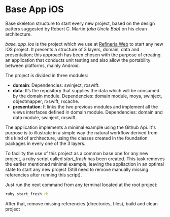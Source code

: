  

Base App iOS
================

Base skeleton structure to start every new project, based on the design patters suggested by Robert C. Martin *(aka Uncle Bob)* on his clean architecture.

*base_app_ios* is the project which we use at [Refineria Web](http://www.refineriaweb.com/servicios/desarrollo-apps-moviles/) to start any new iOS project. It presents a structure of 3 layers, domain, data and presentation; this approach has been chosen with the purpose of creating an application that conducts unit testing and also allow the portability between platforms, mainly Android.

The project is divided in three modules:
* **domain**: Dependencies: swinject, rxswift.
* **data**: It’s the repository that supplies the data which will be consumed by the domain module. Dependencies: domain module, moya, swinject, objectmapper, rxswift, rxcache.
* **presentation**: It links the two previous modules and implement all the views interfaces defined in domain module. Dependencies: domain and data module, swinject, rxswift.

The application implements a minimal example using the Github Api. It's purpose is to illustrate in a simple way the natural workflow derived from this kind of architecture, using the classes created in the foundation packages in every one of the 3 layers. 

To facility the use of this project as a common base one for any new project, a ruby script called *start_fresh* has been created. This task removes the earlier mentioned minimal example, leaving the appliaction in an optimal state to start any new project (Still need to remove manually missing referencies after running this script). 

Just run the next command from any terminal located at the root project:

```ruby
ruby start_fresh.rb
```
After that, remove missing referencies (directories, files), build and clean project
